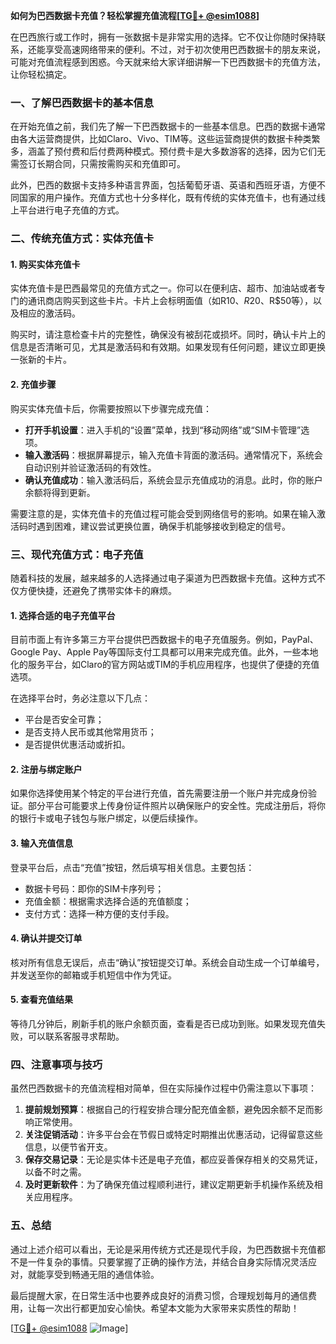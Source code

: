 **如何为巴西数据卡充值？轻松掌握充值流程[[TG💪+ @esim1088](https://t.me/s/esim1088)]**

在巴西旅行或工作时，拥有一张数据卡是非常实用的选择。它不仅让你随时保持联系，还能享受高速网络带来的便利。不过，对于初次使用巴西数据卡的朋友来说，可能对充值流程感到困惑。今天就来给大家详细讲解一下巴西数据卡的充值方法，让你轻松搞定。

### 一、了解巴西数据卡的基本信息

在开始充值之前，我们先了解一下巴西数据卡的一些基本信息。巴西的数据卡通常由各大运营商提供，比如Claro、Vivo、TIM等。这些运营商提供的数据卡种类繁多，涵盖了预付费和后付费两种模式。预付费卡是大多数游客的选择，因为它们无需签订长期合同，只需按需购买和充值即可。

此外，巴西的数据卡支持多种语言界面，包括葡萄牙语、英语和西班牙语，方便不同国家的用户操作。充值方式也十分多样化，既有传统的实体充值卡，也有通过线上平台进行电子充值的方式。

### 二、传统充值方式：实体充值卡

#### 1. 购买实体充值卡
实体充值卡是巴西最常见的充值方式之一。你可以在便利店、超市、加油站或者专门的通讯商店购买到这些卡片。卡片上会标明面值（如R$10、R$20、R$50等），以及相应的激活码。

购买时，请注意检查卡片的完整性，确保没有被刮花或损坏。同时，确认卡片上的信息是否清晰可见，尤其是激活码和有效期。如果发现有任何问题，建议立即更换一张新的卡片。

#### 2. 充值步骤
购买实体充值卡后，你需要按照以下步骤完成充值：

- **打开手机设置**：进入手机的“设置”菜单，找到“移动网络”或“SIM卡管理”选项。
- **输入激活码**：根据屏幕提示，输入充值卡背面的激活码。通常情况下，系统会自动识别并验证激活码的有效性。
- **确认充值成功**：输入激活码后，系统会显示充值成功的消息。此时，你的账户余额将得到更新。

需要注意的是，实体充值卡的充值过程可能会受到网络信号的影响。如果在输入激活码时遇到困难，建议尝试更换位置，确保手机能够接收到稳定的信号。

### 三、现代充值方式：电子充值

随着科技的发展，越来越多的人选择通过电子渠道为巴西数据卡充值。这种方式不仅方便快捷，还避免了携带实体卡的麻烦。

#### 1. 选择合适的电子充值平台
目前市面上有许多第三方平台提供巴西数据卡的电子充值服务。例如，PayPal、Google Pay、Apple Pay等国际支付工具都可以用来完成充值。此外，一些本地化的服务平台，如Claro的官方网站或TIM的手机应用程序，也提供了便捷的充值选项。

在选择平台时，务必注意以下几点：
- 平台是否安全可靠；
- 是否支持人民币或其他常用货币；
- 是否提供优惠活动或折扣。

#### 2. 注册与绑定账户
如果你选择使用某个特定的平台进行充值，首先需要注册一个账户并完成身份验证。部分平台可能要求上传身份证件照片以确保账户的安全性。完成注册后，将你的银行卡或电子钱包与账户绑定，以便后续操作。

#### 3. 输入充值信息
登录平台后，点击“充值”按钮，然后填写相关信息。主要包括：
- 数据卡号码：即你的SIM卡序列号；
- 充值金额：根据需求选择合适的充值额度；
- 支付方式：选择一种方便的支付手段。

#### 4. 确认并提交订单
核对所有信息无误后，点击“确认”按钮提交订单。系统会自动生成一个订单编号，并发送至你的邮箱或手机短信中作为凭证。

#### 5. 查看充值结果
等待几分钟后，刷新手机的账户余额页面，查看是否已成功到账。如果发现充值失败，可以联系客服寻求帮助。

### 四、注意事项与技巧

虽然巴西数据卡的充值流程相对简单，但在实际操作过程中仍需注意以下事项：

1. **提前规划预算**：根据自己的行程安排合理分配充值金额，避免因余额不足而影响正常使用。
2. **关注促销活动**：许多平台会在节假日或特定时期推出优惠活动，记得留意这些信息，以便节省开支。
3. **保存交易记录**：无论是实体卡还是电子充值，都应妥善保存相关的交易凭证，以备不时之需。
4. **及时更新软件**：为了确保充值过程顺利进行，建议定期更新手机操作系统及相关应用程序。

### 五、总结

通过上述介绍可以看出，无论是采用传统方式还是现代手段，为巴西数据卡充值都不是一件复杂的事情。只要掌握了正确的操作方法，并结合自身实际情况灵活应对，就能享受到畅通无阻的通信体验。

最后提醒大家，在日常生活中也要养成良好的消费习惯，合理规划每月的通信费用，让每一次出行都更加安心愉快。希望本文能为大家带来实质性的帮助！

[[TG💪+ @esim1088](https://t.me/s/esim1088) ![Image](https://i.postimg.cc/4NQfJmqS/Snipaste-2025-05-13-00-14-12.png)]